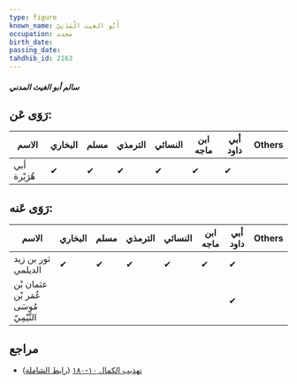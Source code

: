 ```yaml
---
type: figure
known_name: أَبُو الغيث الْمَدَنِيّ
occupation: محدث
birth_date:
passing_date:
tahdhib_id: 2163
---
```

##### سالم أبو الغيث المدني

## رَوَى عَن:
| الاسم        | البخاري | مسلم | الترمذي | النسائي | ابن ماجه | أبي داود | Others |
| ------------ | ------- | ---- | ------- | ------- | -------- | -------- | ------ |
| أبي هُرَيْرة | ✔       | ✔    | ✔       | ✔       | ✔        | ✔        |        |
## رَوَى عَنه:
| الاسم                                  | البخاري | مسلم | الترمذي | النسائي | ابن ماجه | أبي داود | Others |
| -------------------------------------- | ------- | ---- | ------- | ------- | -------- | -------- | ------ |
| ثور بن زيد الديلمي                     | ✔       | ✔    | ✔       | ✔       | ✔        | ✔        |        |
| عثمان بْن عُمَر بْن مُوسَى التَّيْمِيّ |         |      |         |         |          | ✔        |        |
## مراجع
- [تهذيب الكمال ١٠-١٨٠](obsidian://open?vault=Tahdhib-al-Kamal&file=Figures/٢١٦٣-سالم%20أبو%20الغيث%20المدني) ([رابط الشاملة](https://shamela.ws/book/3722/4952))